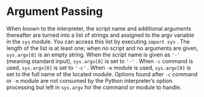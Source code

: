 <a id="argument-passing" style="width:0;height:0;margin:0;padding:0;">&zwnj;</a>

# Argument Passing

When known to the interpreter, the script name and additional arguments thereafter are turned into a list of strings and assigned to the argv variable in the  ```sys```  module. You can access this list by executing  ```import sys``` . The length of the list is at least one; when no script and no arguments are given,  ```sys.argv[0]```  is an empty string. When the script name is given as  ```'-'```  (meaning standard input),  ```sys.argv[0]```  is set to  ```'-'``` . When  ```-c```  command is used,  ```sys.argv[0]```  is set to  ```'-c'``` . When  ```-m```  module is used,  ```sys.argv[0]```  is set to the full name of the located module. Options found after  ```-c```  command or  ```-m```  module are not consumed by the Python interpreter’s option processing but left in  ```sys.argv```  for the command or module to handle.
